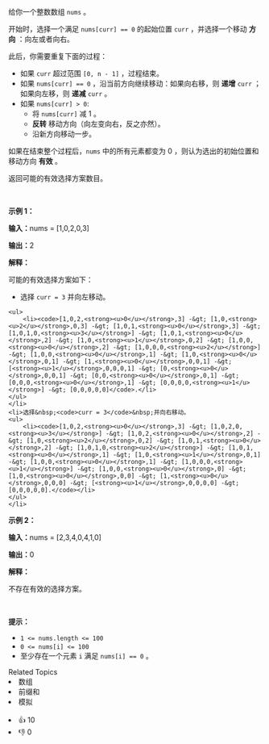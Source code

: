 <p>给你一个整数数组&nbsp;<code>nums</code> 。</p>

<p>开始时，选择一个满足 <code>nums[curr] == 0</code> 的起始位置&nbsp;<code>curr</code>&nbsp;，并选择一个移动 <strong>方向</strong>&nbsp;：向左或者向右。</p>

<p>此后，你需要重复下面的过程：</p>

<ul> 
 <li>如果&nbsp;<code>curr</code>&nbsp;超过范围&nbsp;<code>[0, n - 1]</code> ，过程结束。</li> 
 <li>如果&nbsp;<code>nums[curr] == 0</code> ，沿当前方向继续移动：如果向右移，则 <strong>递增</strong>&nbsp;<code>curr</code>&nbsp;；如果向左移，则 <strong>递减</strong>&nbsp;<code>curr</code>&nbsp;。</li> 
 <li>如果&nbsp;<code>nums[curr] &gt; 0</code>: 
  <ul> 
   <li>将&nbsp;<code>nums[curr]</code>&nbsp;减&nbsp;1 。</li> 
   <li><strong>反转</strong>&nbsp;移动方向（向左变向右，反之亦然）。</li> 
   <li>沿新方向移动一步。</li> 
  </ul> </li> 
</ul>

<p>如果在结束整个过程后，<code>nums</code>&nbsp;中的所有元素都变为 0 ，则认为选出的初始位置和移动方向 <strong>有效</strong>&nbsp;。</p>

<p>返回可能的有效选择方案数目。</p>

<p>&nbsp;</p>

<p><b>示例 1：</b></p>

<div class="example-block"> 
 <p><span class="example-io"><b>输入：</b>nums = [1,0,2,0,3]</span></p> 
</div>

<p><span class="example-io"><b>输出：</b>2</span></p>

<p><b>解释：</b></p>

<p>可能的有效选择方案如下：</p>

<ul> 
 <li>选择&nbsp;<code>curr = 3</code>&nbsp;并向左移动。 </li>
</ul>

    <ul>
    	<li><code>[1,0,2,<strong><u>0</u></strong>,3] -&gt; [1,0,<strong><u>2</u></strong>,0,3] -&gt; [1,0,1,<strong><u>0</u></strong>,3] -&gt; [1,0,1,0,<strong><u>3</u></strong>] -&gt; [1,0,1,<strong><u>0</u></strong>,2] -&gt; [1,0,<strong><u>1</u></strong>,0,2] -&gt; [1,0,0,<strong><u>0</u></strong>,2] -&gt; [1,0,0,0,<strong><u>2</u></strong>] -&gt; [1,0,0,<strong><u>0</u></strong>,1] -&gt; [1,0,<strong><u>0</u></strong>,0,1] -&gt; [1,<strong><u>0</u></strong>,0,0,1] -&gt; [<strong><u>1</u></strong>,0,0,0,1] -&gt; [0,<strong><u>0</u></strong>,0,0,1] -&gt; [0,0,<strong><u>0</u></strong>,0,1] -&gt; [0,0,0,<strong><u>0</u></strong>,1] -&gt; [0,0,0,0,<strong><u>1</u></strong>] -&gt; [0,0,0,0,0]</code>.</li>
    </ul>
    </li>
    <li>选择&nbsp;<code>curr = 3</code>&nbsp;并向右移动。
    <ul>
    	<li><code>[1,0,2,<strong><u>0</u></strong>,3] -&gt; [1,0,2,0,<strong><u>3</u></strong>] -&gt; [1,0,2,<strong><u>0</u></strong>,2] -&gt; [1,0,<strong><u>2</u></strong>,0,2] -&gt; [1,0,1,<strong><u>0</u></strong>,2] -&gt; [1,0,1,0,<strong><u>2</u></strong>] -&gt; [1,0,1,<strong><u>0</u></strong>,1] -&gt; [1,0,<strong><u>1</u></strong>,0,1] -&gt; [1,0,0,<strong><u>0</u></strong>,1] -&gt; [1,0,0,0,<strong><u>1</u></strong>] -&gt; [1,0,0,<strong><u>0</u></strong>,0] -&gt; [1,0,<strong><u>0</u></strong>,0,0] -&gt; [1,<strong><u>0</u></strong>,0,0,0] -&gt; [<strong><u>1</u></strong>,0,0,0,0] -&gt; [0,0,0,0,0].</code></li>
    </ul>
    </li>


<p><b>示例 2：</b></p>

<div class="example-block"> 
 <p><span class="example-io"><b>输入：</b>nums = [2,3,4,0,4,1,0]</span></p> 
</div>

<p><span class="example-io"><b>输出：</b>0</span></p>

<p><b>解释：</b></p>

<p>不存在有效的选择方案。</p>

<p>&nbsp;</p>

<p><b>提示：</b></p>

<ul> 
 <li><code>1 &lt;= nums.length &lt;= 100</code></li> 
 <li><code>0 &lt;= nums[i] &lt;= 100</code></li> 
 <li>至少存在一个元素&nbsp;<code>i</code>&nbsp;满足&nbsp;<code>nums[i] == 0</code> 。</li> 
</ul>

<div><div>Related Topics</div><div><li>数组</li><li>前缀和</li><li>模拟</li></div></div><br><div><li>👍 10</li><li>👎 0</li></div>